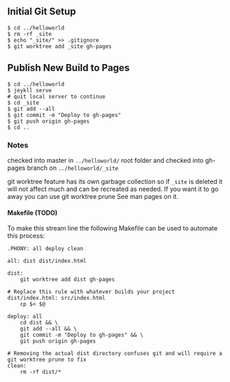 ## Initial Git Setup

```
$ cd ../helloworld
$ rm -rf _site
$ echo "_site/" >> .gitignore
$ git worktree add _site gh-pages
```

## Publish New Build to Pages

```
$ cd ../helloworld
$ jeykll serve
# quit local server to continue
$ cd _site
$ git add --all
$ git commit -m "Deploy to gh-pages"
$ git push origin gh-pages
$ cd ..
```

### Notes

checked into master in `../helloworld/` root folder and checked into gh-pages branch on `../helloworld/_site`

git worktree feature has its own garbage collection so if `_site` is deleted it will not affect much and can be recreated as needed. If you want it to go away you can use git worktree prune See man pages on it.

#### Makefile (TODO)

To make this stream line the following Makefile can be used to automate this process:

```
.PHONY: all deploy clean

all: dist dist/index.html

dist:
	git worktree add dist gh-pages

# Replace this rule with whatever builds your project
dist/index.html: src/index.html
	cp $< $@

deploy: all
	cd dist && \
	git add --all && \
	git commit -m "Deploy to gh-pages" && \
	git push origin gh-pages

# Removing the actual dist directory confuses git and will require a git worktree prune to fix
clean:
	rm -rf dist/*
```
